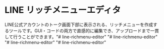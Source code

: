 # LINE リッチメニューエディタ

LINE公式アカウントのトーク画面下部に表示される、リッチメニューを作成するツールです。GUI・コードの両方で直感的に編集でき、アップロードまで一貫して行うことができます。"# line-richmenu-editor" 
"# line-richmenu-editor"  
"# line-richmenu-editor" 
"# line-richmenu-editor" 
